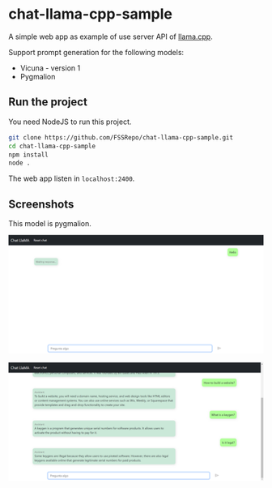 # chat-llama-cpp-sample
A simple web app as example of use server API of [llama.cpp](https://github.com/ggerganov/llama.cpp).

Support prompt generation for the following models:
* Vicuna - version 1
* Pygmalion

## Run the project

You need NodeJS to run this project.

```bash
git clone https://github.com/FSSRepo/chat-llama-cpp-sample.git
cd chat-llama-cpp-sample
npm install
node .
```

The web app listen in `localhost:2400`.

## Screenshots

This model is pygmalion.

![Screenshot](images/sample-1.png)

![Screenshot](images/sample-2.png)